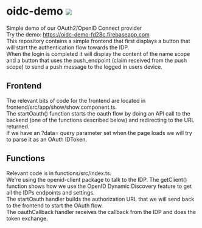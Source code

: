 # oidc-demo <img src="https://travis-ci.org/Brickchain/oidc-demo.svg?branch=master">
Simple demo of our OAuth2/OpenID Connect provider<br>
Try the demo: <a href="https://oidc-demo-fd28c.firebaseapp.com">https://oidc-demo-fd28c.firebaseapp.com</a>
<br>
This repository contains a simple frontend that first displays a button that will start the authentication flow towards the IDP.<br>
When the login is completed it will display the content of the name scope and a button that uses the push_endpoint (claim received from the push scope) to send a push message to the logged in users device.

## Frontend
The relevant bits of code for the frontend are located in frontend/src/app/show/show.component.ts.<br>
The startOauth() function starts the oauth flow by doing an API call to the backend (one of the functions described below) and redirecting to the URL returned.<br>
If we have an ?data= query parameter set when the page loads we will try to parse it as an OAuth IDToken.

## Functions
Relevant code is in functions/src/index.ts.<br>
We're using the openid-client package to talk to the IDP. The getClient() function shows how we use the OpenID Dynamic Discovery feature to get all the IDPs endpoints and settings.<br>
The startOauth handler builds the authorization URL that we will send back to the frontend to start the OAuth flow.<br>
The oauthCallback handler receives the callback from the IDP and does the token exchange.
